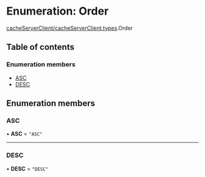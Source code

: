 # Enumeration: Order

[cacheServerClient/cacheServerClient.types](../modules/cacheServerClient_cacheServerClient_types.md).Order

## Table of contents

### Enumeration members

- [ASC](cacheServerClient_cacheServerClient_types.Order.md#asc)
- [DESC](cacheServerClient_cacheServerClient_types.Order.md#desc)

## Enumeration members

### ASC

• **ASC** = `"ASC"`

___

### DESC

• **DESC** = `"DESC"`
